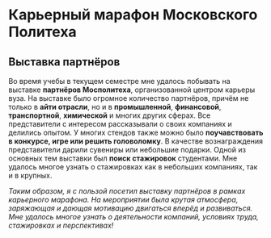 # Карьерный марафон Московского Политеха
## Выставка партнёров

Во время учебы в текущем семестре мне удалось побывать на выставке **партнёров Мосполитеха**, организованной центром карьеры вуза. На выставке было огромное количество партнёров, причём не только в **айти отрасли**, но и в
**промышленной**, **финансовой**, **транспортной**, **химической** и многих других сферах. Все представители с интересом рассказывали о своих компаниях и делились опытом. У многих стендов также можно было **поучавствовать в
конкурсе, игре или решить головоломку**. В качестве вознаграждения представители дарили сувениры или небольшие подарки. Одной из основных тем выставки был **поиск стажировок** студентами. Мне удалось многое узнать о 
стажировках как в небольших компаниях, так и в крупных.

*Таким образом, я с пользой посетил выставку партнёров в рамках карьерного марафона. На мероприятии была крутая атмосфера, заряжающая и дающая мотивацию двигаться вперёд и развиваться. Мне удалось многое узнать о деятельности
компаний, условиях труда, стажировках и перспективах!*
